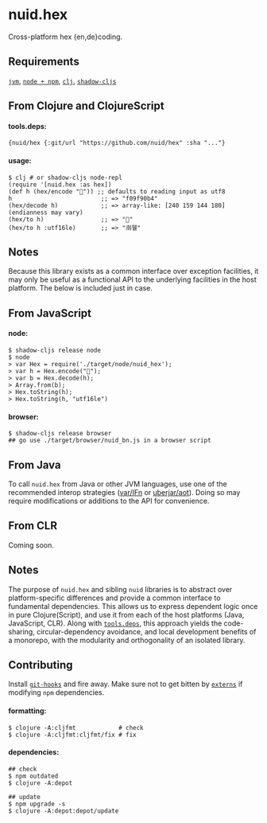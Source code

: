 # nuid.hex

Cross-platform hex {en,de}coding.

## Requirements

[`jvm`](https://www.java.com/en/download/), [`node + npm`](https://nodejs.org/en/download/), [`clj`](https://clojure.org/guides/getting_started), [`shadow-cljs`](https://shadow-cljs.github.io/docs/UsersGuide.html#_installation)

## From Clojure and ClojureScript

#### tools.deps:

`{nuid/hex {:git/url "https://github.com/nuid/hex" :sha "..."}`

#### usage:

```
$ clj # or shadow-cljs node-repl
(require '[nuid.hex :as hex])
(def h (hex/encode "🐴")) ;; defaults to reading input as utf8
h                         ;; => "f09f90b4"
(hex/decode h)            ;; => array-like: [240 159 144 180] (endianness may vary)
(hex/to h)                ;; => "🐴"
(hex/to h :utf16le)       ;; => "鿰뒐"
```

## Notes

Because this library exists as a common interface over exception facilities, it may only be useful as a functional API to the underlying facilities in the host platform. The below is included just in case.

## From JavaScript

#### node:

```
$ shadow-cljs release node
$ node
> var Hex = require('./target/node/nuid_hex');
> var h = Hex.encode("🐴");
> var b = Hex.decode(h);
> Array.from(b);
> Hex.toString(h);
> Hex.toString(h, "utf16le")
```

#### browser:

```
$ shadow-cljs release browser
## go use ./target/browser/nuid_bn.js in a browser script
```

## From Java

To call `nuid.hex` from Java or other JVM languages, use one of the recommended interop strategies ([var/IFn](https://clojure.org/reference/java_interop#_calling_clojure_from_java) or [uberjar/aot](https://push-language.hampshire.edu/t/calling-clojure-code-from-java/865)). Doing so may require modifications or additions to the API for convenience.

## From CLR

Coming soon.

## Notes

The purpose of `nuid.hex` and sibling `nuid` libraries is to abstract over platform-specific differences and provide a common interface to fundamental dependencies. This allows us to express dependent logic once in pure Clojure(Script), and use it from each of the host platforms (Java, JavaScript, CLR). Along with [`tools.deps`](https://clojure.org/guides/deps_and_cli), this approach yields the code-sharing, circular-dependency avoidance, and local development benefits of a monorepo, with the modularity and orthogonality of an isolated library.

## Contributing

Install [`git-hooks`](https://github.com/icefox/git-hooks) and fire away. Make sure not to get bitten by [`externs`](https://clojurescript.org/guides/externs) if modifying `npm` dependencies.

#### formatting:

```
$ clojure -A:cljfmt            # check
$ clojure -A:cljfmt:cljfmt/fix # fix
```

#### dependencies:

```
## check
$ npm outdated
$ clojure -A:depot

## update
$ npm upgrade -s
$ clojure -A:depot:depot/update
```
